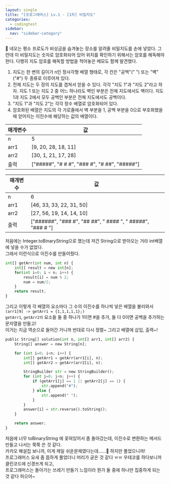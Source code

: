 ```yaml
---
layout: single
title: "[프로그래머스] Lv.1 - [1차] 비밀지도"
categories:
  - codingtest
sidebar:
  nav: "sidebar-category"
---
```


🥸 네오는 평소 프로도가 비상금을 숨겨놓는 장소를 알려줄 비밀지도를 손에 넣었다. 그런데 이 비밀지도는 숫자로 암호화되어 있어 위치를 확인하기 위해서는 암호를 해독해야 한다. 다행히 지도 암호를 해독할 방법을 적어놓은 메모도 함께 발견했다.
<br />
1. 지도는 한 변의 길이가 n인 정사각형 배열 형태로, 각 칸은 "공백"(" ") 또는 "벽"("#") 두 종류로 이루어져 있다.
2. 전체 지도는 두 장의 지도를 겹쳐서 얻을 수 있다. 각각 "지도 1"과 "지도 2"라고 하자. 지도 1 또는 지도 2 중 어느 하나라도 벽인 부분은 전체 지도에서도 벽이다. 지도 1과 지도 2에서 모두 공백인 부분은 전체 지도에서도 공백이다.
3. "지도 1"과 "지도 2"는 각각 정수 배열로 암호화되어 있다.
4. 암호화된 배열은 지도의 각 가로줄에서 벽 부분을 1, 공백 부분을 0으로 부호화했을 때 얻어지는 이진수에 해당하는 값의 배열이다.

| 매개변수 | 값                        |
|----------|---------------------------|
| n        | 5                         |
| arr1     | [9, 20, 28, 18, 11]       |
| arr2     | [30, 1, 21, 17, 28]       |
| 출력     | ["#####", "# # #", "### #", "#  ##", "#####"] |


| 매개변수 | 값                            |
|----------|-------------------------------|
| n        | 6                             |
| arr1     | [46, 33, 33, 22, 31, 50]       |
| arr2     | [27, 56, 19, 14, 14, 10]       |
| 출력     | ["######", "###  #", "##  ##", " #### ", " #####", "### # "] |

처음에는 Integer.toBinaryString으로 했는데 저건 String으로 받아오는 거라 int배열에 넣을 수가 없었다.<br />
그래서 이런식으로 이진수를 만들어줬다.

``` python
int[] getArr(int num, int n) {
    int[] result = new int[n];
    for(int i=0; i < n; i++) {
        result[i] = num % 2;
        num = num/2;
    }       
    return result;
}
```

그리고 이렇게 각 배열의 요소마다 그 수의 이진수를 하나씩 넣은 배열을 불러와서 `(arr1[9] -> getArr1 = {1,1,1,1,1};)`<br />
`getArr1`, `getArr2의` 요소들 둘 중 하나가 1이면 #을 추가, 둘 다 0이면 공백을 추가하는 문자열을 만들고!<br />
이거는 지금 역순으로 들어간 거니까 반대로 다시 정렬~ 그리고 배열에 삽입, 출력~!

``` python
public String[] solution(int n, int[] arr1, int[] arr2) {
    String[] answer = new String[n];

    for (int i=0; i<n; i++) {
        int[] getArr1 = getArr(arr1[i], n);
        int[] getArr2 = getArr(arr2[i], n);

        StringBuilder str = new StringBuilder();
        for (int j=0; j<n; j++) {
            if (getArr1[j] == 1 || getArr2[j] == 1) {
                str.append("#");    
            } else {
                str.append(" ");
            }
        }
        answer[i] = str.reverse().toString();
    }

    return answer;
}
```

처음에 너무 toBinaryString 에 꽂혀있어서 좀 돌아갔는데, 이진수로 변환하는 메서드 만들고 나서는 쭉쭉 쓴 것 같다.<br />
카카오 해설집 보니까, 이게 제일 쉬운문제였다는데......🥹 하지만 풀었으니까!<br />
프로그래머스 요새 좀 뜸하게 풀었더니 머리가 굳은 것 같다 ㅠㅠ 우테코를 하다보니까 클린코드에 신경쓰게 되고,<br />
프로그래머스는 돌아가는 쓰레기 만들기 느낌이라 뭔가 둘 중에 하나만 집중하게 되는 것 같다 허으어~
